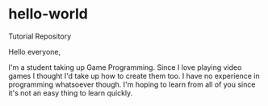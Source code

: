 # hello-world
Tutorial Repository

Hello everyone,

I'm a student taking up Game Programming. Since I love playing video games I thought I'd take up how to create them too. I have no experience in programming whatsoever though. I'm hoping to learn from all of you since it's not an easy thing to learn quickly.
